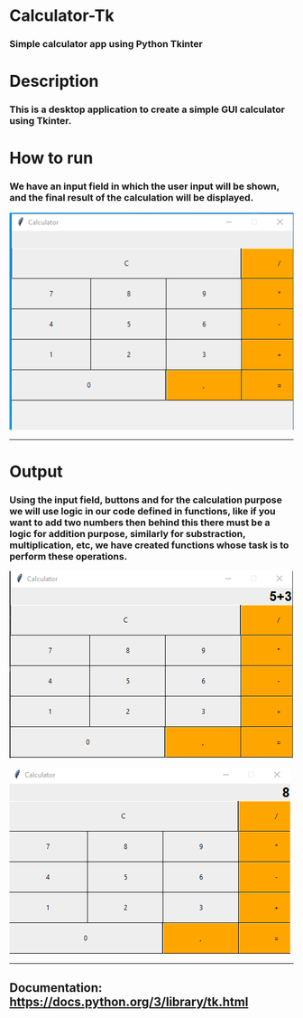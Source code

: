 # Calculator-Tk
### Simple calculator app using Python Tkinter

# Description
### This is a desktop application to create a simple GUI calculator using Tkinter.
 
# How to run
### We have an input field in which the user input will be shown, and the final result of the calculation will be displayed.

![img.png](img.png)

----------------------------
# Output
### Using the input field, buttons and for the calculation purpose we will use logic in our code defined in functions, like if you want to add two numbers then behind this there must be a logic for addition purpose, similarly for substraction, multiplication, etc, we have created functions whose task is to perform these operations.
![img_1.png](img_1.png)

![img_2.png](img_2.png)

-----
## Documentation: https://docs.python.org/3/library/tk.html
